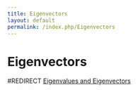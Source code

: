 ```yaml
---
title: Eigenvectors
layout: default
permalink: /index.php/Eigenvectors
---
```


# Eigenvectors

#REDIRECT [Eigenvalues and Eigenvectors](Eigenvalues_and_Eigenvectors)